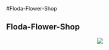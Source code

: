 #Floda-Flower-Shop
<h2>Floda-Flower-Shop</h2>

<p align="center">
  <img src="https://user-images.githubusercontent.com/90233553/187419075-a0954ab9-10e5-4811-adb2-eb28e51baf9b.PNG"/>
</p>
